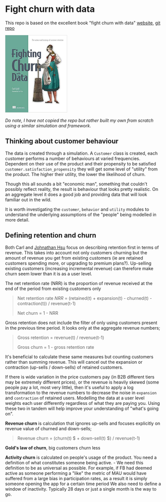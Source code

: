 # Fight churn with data

This repo is based on the excellent book "fight churn with data" [website](https://fightchurnwithdata.com/), [git repo](https://github.com/carl24k/fight-churn)

<img src="md_refs/covertitle.png" width=200>

_Do note, I have not copied the repo but rather built my own from scratch using a similar simulation and framework_.

## Thinking about customer behaviour

The data is created through a simulation. A `Customer` class is created, each customer performs a number of behaviours at varied frequencies. Dependent on their use of the product and their propensity to be satisfied `customer.satisfaction_propensity` they will get some level of "utility" from the product. The higher their utility, the lower the likelihood of churn.

Though this all sounds a bit "economic man", something that couldn't possibly reflect reality, the result is behaviour that looks pretty realistic. On an aggregate level it does a good job and providing data that will look familiar out in the wild.

It is worth investigating the `customer`, `behavior` and `utility` modules to understand the underlying assumptions of the "people" being modelled in more detail.

## Defining retention and churn

Both Carl and [Johnathan Hsu](https://tribecap.co/a-quantitative-approach-to-product-market-fit/) focus on describing retention first in terms of revenue. This takes into account not only customers churning but the amount of revenue you get from existing customers (ie are retained customers spending more, or upgrading to premium plans?). Up-selling existing customers (increasing incremental revenue) can therefore make churn seem lower than it is as a user level.

The net retention rate (NRR) is the proportion of revenue received at the end of the period from existing customers only

> Net retention rate $NRR$ = (retained(t) + expansion(t) - churned(t) - contraction(t)) / revenue(t-1)
>
> Net churn = 1 - NRR

Gross retention does not include the filter of only using customers present in the previous time period. It looks only at the aggregate revenue numbers;

> Gross retention = revenue(t) / revenue(t-1)
>
> Gross churn = 1 - gross retention rate

It's beneficial to calculate these same measures but counting customers rather than summing revenue. This will cancel out the expansion or contraction (up-sells / down-sells) of retained customers.

If there is wide variation in the price customers pay (in B2B different tiers may be extremely different prices), or the revenue is heavily skewed (some people pay a lot, most very little), then it's useful to apply a log transformation to the revenue numbers to decrease the noise in `expansion` and `contraction` of retained users. Modelling the data at a user level weights each user differently regardless of what they are paying you. Using these two in tandem will help improve your understanding of "what's going on".

**Revenue churn** is calculation that ignores up-sells and focuses explicitly on revenue value of churned and down-sells;

> Revenue churn = (churn(t) $ + down-sell(t) $) / revenue(t-1)

**Gold's law of churn**, big customers churn less

**Activity churn** is calculated on people's usage of the product. You need a definition of what constitutes someone being active. 
    - We need this definition to be as universal as possible. For example, if FB had deemed active as someone performing a "like" the metric of MAU would have suffered from a large bias in participation rates, as a result it is simply someone opening the app for a certain time period
We also need to define a window of inactivity. Typically 28 days or just a single month is the way to go.
